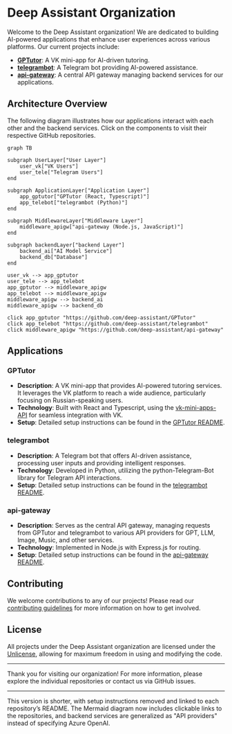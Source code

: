 # Deep Assistant Organization

Welcome to the Deep Assistant organization! We are dedicated to building AI-powered applications that enhance user experiences across various platforms. Our current projects include:

- **[GPTutor](https://github.com/deep-assistant/GPTutor)**: A VK mini-app for AI-driven tutoring.
- **[telegrambot](https://github.com/deep-assistant/telegrambot)**: A Telegram bot providing AI-powered assistance.
- **[api-gateway](https://github.com/deep-assistant/api-gateway)**: A central API gateway managing backend services for our applications.

## Architecture Overview

The following diagram illustrates how our applications interact with each other and the backend services. Click on the components to visit their respective GitHub repositories.

```mermaid
graph TB

subgraph UserLayer["User Layer"]
    user_vk["VK Users"]
    user_tele["Telegram Users"]
end

subgraph ApplicationLayer["Application Layer"]
    app_gptutor["GPTutor (React, Typescript)"]
    app_telebot["telegrambot (Python)"]
end

subgraph MiddlewareLayer["Middleware Layer"]
    middleware_apigw["api-gateway (Node.js, JavaScript)"]
end

subgraph backendLayer["backend Layer"]
    backend_ai["AI Model Service"]
    backend_db["Database"]
end

user_vk --> app_gptutor
user_tele --> app_telebot
app_gptutor --> middleware_apigw
app_telebot --> middleware_apigw
middleware_apigw --> backend_ai
middleware_apigw --> backend_db

click app_gptutor "https://github.com/deep-assistant/GPTutor"
click app_telebot "https://github.com/deep-assistant/telegrambot"
click middleware_apigw "https://github.com/deep-assistant/api-gateway"
```

## Applications

### GPTutor
- **Description**: A VK mini-app that provides AI-powered tutoring services. It leverages the VK platform to reach a wide audience, particularly focusing on Russian-speaking users.
- **Technology**: Built with React and Typescript, using the [vk-mini-apps-API](https://github.com/VKCOM/vk-mini-apps-api) for seamless integration with VK.
- **Setup**: Detailed setup instructions can be found in the [GPTutor README](https://github.com/deep-assistant/GPTutor/blob/main/README.md).

### telegrambot
- **Description**: A Telegram bot that offers AI-driven assistance, processing user inputs and providing intelligent responses.
- **Technology**: Developed in Python, utilizing the python-Telegram-Bot library for Telegram API interactions.
- **Setup**: Detailed setup instructions can be found in the [telegrambot README](https://github.com/deep-assistant/telegrambot/blob/main/README.md).

### api-gateway
- **Description**: Serves as the central API gateway, managing requests from GPTutor and telegrambot to various API providers for GPT, LLM, Image, Music, and other services.
- **Technology**: Implemented in Node.js with Express.js for routing.
- **Setup**: Detailed setup instructions can be found in the [api-gateway README](https://github.com/deep-assistant/api-gateway/blob/main/README.md).

## Contributing
We welcome contributions to any of our projects! Please read our [contributing guidelines](https://github.com/deep-assistant/.github/blob/main/CONTRIBUTING.md) for more information on how to get involved.

## License
All projects under the Deep Assistant organization are licensed under the [Unlicense](https://unlicense.org/), allowing for maximum freedom in using and modifying the code.

---

Thank you for visiting our organization! For more information, please explore the individual repositories or contact us via GitHub issues.

---

This version is shorter, with setup instructions removed and linked to each repository’s README. The Mermaid diagram now includes clickable links to the repositories, and backend services are generalized as "API providers" instead of specifying Azure OpenAI.
